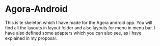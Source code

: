 # Agora-Android

This is te skeleton which I have made for the Agora android app.
You will find all the layouts in layout folder 
and also layouts for menu in menu bar.
I have also defined some adapters which you can also see, as I have explained in my proposal.

